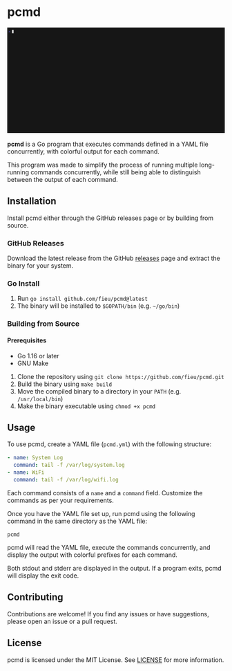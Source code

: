 # pcmd
![](https://raw.githubusercontent.com/fieu/pcmd/master/demo.gif)

**pcmd** is a Go program that executes commands defined in a YAML file concurrently, with colorful output for each command.

This program was made to simplify the process of running multiple long-running commands concurrently, while still being able to distinguish between the output of each command.

## Installation
Install pcmd either through the GitHub releases page or by building from source.

### GitHub Releases
Download the latest release from the GitHub [releases](https://github.com/fieu/pcmd/releases) page and extract the binary for your system.

### Go Install
1. Run `go install github.com/fieu/pcmd@latest`
2. The binary will be installed to `$GOPATH/bin` (e.g. `~/go/bin`)

### Building from Source

#### Prerequisites
- Go 1.16 or later
- GNU Make

1. Clone the repository using `git clone https://github.com/fieu/pcmd.git`
2. Build the binary using `make build`
3. Move the compiled binary to a directory in your `PATH` (e.g. `/usr/local/bin`)
4. Make the binary executable using `chmod +x pcmd`

## Usage
To use pcmd, create a YAML file (`pcmd.yml`) with the following structure:

```yaml
- name: System Log
  command: tail -f /var/log/system.log
- name: WiFi
  command: tail -f /var/log/wifi.log
```

Each command consists of a `name` and a `command` field. Customize the commands as per your requirements.

Once you have the YAML file set up, run pcmd using the following command in the same directory as the YAML file:

```shell
pcmd
```

pcmd will read the YAML file, execute the commands concurrently, and display the output with colorful prefixes for each command.

Both stdout and stderr are displayed in the output. If a program exits, pcmd will display the exit code.

## Contributing
Contributions are welcome! If you find any issues or have suggestions, please open an issue or a pull request.

## License
pcmd is licensed under the MIT License. See [LICENSE](https://github.com/fieu/pcmd/blob/master/LICENSE) for more information.